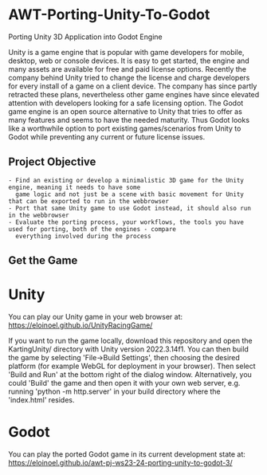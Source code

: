# AWT-Porting-Unity-To-Godot

Porting Unity 3D Application into Godot Engine

Unity is a game engine that is popular with game developers for mobile, desktop, web or console devices. It is easy to get started, the engine and many assets are available for free and paid license options. Recently the company behind Unity tried to change the license and charge developers for every install of a game on a client device. The company has since partly retracted these plans, nevertheless other game engines have since elevated attention with developers looking for a safe licensing option. The Godot game engine is an open source alternative to Unity that tries to offer as many features and seems to have the needed maturity. Thus Godot looks like a worthwhile option to port existing games/scenarios from Unity to Godot while preventing any current or future license issues.

## Project Objective

    - Find an existing or develop a minimalistic 3D game for the Unity engine, meaning it needs to have some 
      game logic and not just be a scene with basic movement for Unity that can be exported to run in the webbrowser
    - Port that same Unity game to use Godot instead, it should also run in the webbrowser
    - Evaluate the porting process, your workflows, the tools you have used for porting, both of the engines - compare 
      everything involved during the process

## Get the Game

# Unity

You can play our Unity game in your web browser at: https://eloinoel.github.io/UnityRacingGame/ 

If you want to run the game locally, download this repository and open the KartingUnity/ directory with Unity version 2022.3.14f1. You can then build the game by selecting 'File->Build Settings', then choosing the desired platform (for example WebGL for deployment in your browser). Then select 'Build and Run' at the bottom right of the dialog window. Alternatively, you could 'Build' the game and then open it with your own web server, e.g. running 'python -m http.server' in your build directory where the 'index.html' resides.

# Godot

You can play the ported Godot game in its current development state at: https://eloinoel.github.io/awt-pj-ws23-24-porting-unity-to-godot-3/ 